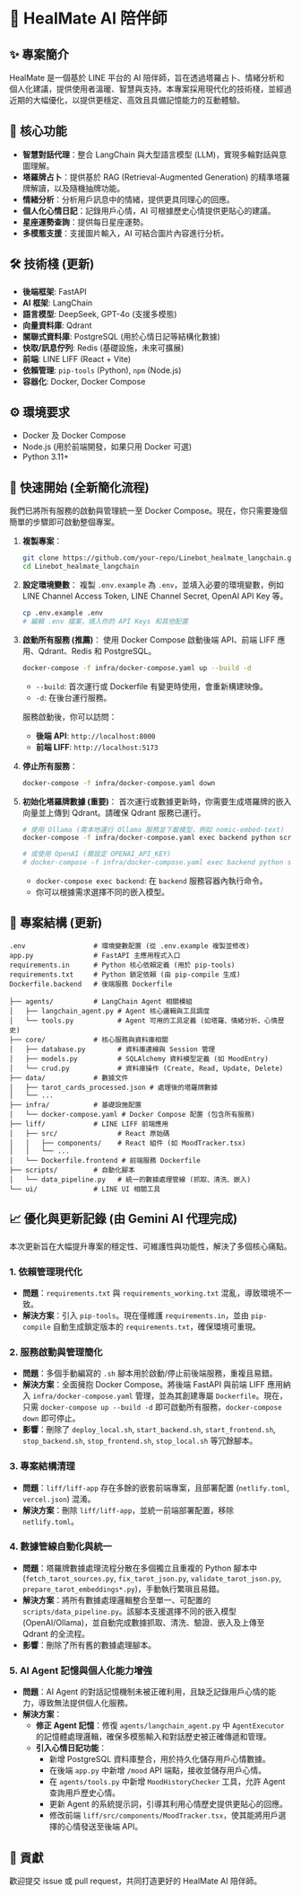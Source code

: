 # 🤖 HealMate AI 陪伴師

## ✨ 專案簡介

HealMate 是一個基於 LINE 平台的 AI 陪伴師，旨在透過塔羅占卜、情緒分析和個人化建議，提供使用者溫暖、智慧與支持。本專案採用現代化的技術棧，並經過近期的大幅優化，以提供更穩定、高效且具備記憶能力的互動體驗。

## 🚀 核心功能

*   **智慧對話代理**：整合 LangChain 與大型語言模型 (LLM)，實現多輪對話與意圖理解。
*   **塔羅牌占卜**：提供基於 RAG (Retrieval-Augmented Generation) 的精準塔羅牌解讀，以及隨機抽牌功能。
*   **情緒分析**：分析用戶訊息中的情緒，提供更具同理心的回應。
*   **個人化心情日記**：記錄用戶心情，AI 可根據歷史心情提供更貼心的建議。
*   **星座運勢查詢**：提供每日星座運勢。
*   **多模態支援**：支援圖片輸入，AI 可結合圖片內容進行分析。

## 🛠 技術棧 (更新)

*   **後端框架**: FastAPI
*   **AI 框架**: LangChain
*   **語言模型**: DeepSeek, GPT-4o (支援多模態)
*   **向量資料庫**: Qdrant
*   **關聯式資料庫**: PostgreSQL (用於心情日記等結構化數據)
*   **快取/訊息佇列**: Redis (基礎設施，未來可擴展)
*   **前端**: LINE LIFF (React + Vite)
*   **依賴管理**: `pip-tools` (Python), `npm` (Node.js)
*   **容器化**: Docker, Docker Compose

## ⚙️ 環境要求

*   Docker 及 Docker Compose
*   Node.js (用於前端開發，如果只用 Docker 可選)
*   Python 3.11+

## 🚀 快速開始 (全新簡化流程)

我們已將所有服務的啟動與管理統一至 Docker Compose。現在，你只需要幾個簡單的步驟即可啟動整個專案。

1.  **複製專案**：
    ```bash
    git clone https://github.com/your-repo/Linebot_healmate_langchain.git
    cd Linebot_healmate_langchain
    ```

2.  **設定環境變數**：
    複製 `.env.example` 為 `.env`，並填入必要的環境變數，例如 LINE Channel Access Token, LINE Channel Secret, OpenAI API Key 等。
    ```bash
    cp .env.example .env
    # 編輯 .env 檔案，填入你的 API Keys 和其他配置
    ```

3.  **啟動所有服務 (推薦)**：
    使用 Docker Compose 啟動後端 API、前端 LIFF 應用、Qdrant、Redis 和 PostgreSQL。
    ```bash
    docker-compose -f infra/docker-compose.yaml up --build -d
    ```
    *   `--build`: 首次運行或 Dockerfile 有變更時使用，會重新構建映像。
    *   `-d`: 在後台運行服務。

    服務啟動後，你可以訪問：
    *   **後端 API**: `http://localhost:8000`
    *   **前端 LIFF**: `http://localhost:5173`

4.  **停止所有服務**：
    ```bash
    docker-compose -f infra/docker-compose.yaml down
    ```

5.  **初始化塔羅牌數據 (重要)**：
    首次運行或數據更新時，你需要生成塔羅牌的嵌入向量並上傳到 Qdrant。請確保 Qdrant 服務已運行。
    ```bash
    # 使用 Ollama (需本地運行 Ollama 服務並下載模型，例如 nomic-embed-text)
    docker-compose -f infra/docker-compose.yaml exec backend python scripts/data_pipeline.py --embedder ollama --model nomic-embed-text

    # 或使用 OpenAI (需設定 OPENAI_API_KEY)
    # docker-compose -f infra/docker-compose.yaml exec backend python scripts/data_pipeline.py --embedder openai --model text-embedding-3-small
    ```
    *   `docker-compose exec backend`: 在 `backend` 服務容器內執行命令。
    *   你可以根據需求選擇不同的嵌入模型。

## 📂 專案結構 (更新)

```
.env                 # 環境變數配置 (從 .env.example 複製並修改)
app.py               # FastAPI 主應用程式入口
requirements.in      # Python 核心依賴定義 (用於 pip-tools)
requirements.txt     # Python 鎖定依賴 (由 pip-compile 生成)
Dockerfile.backend   # 後端服務 Dockerfile

├── agents/          # LangChain Agent 相關模組
│   ├── langchain_agent.py # Agent 核心邏輯與工具調度
│   └── tools.py           # Agent 可用的工具定義 (如塔羅、情緒分析、心情歷史)
├── core/            # 核心服務與資料庫相關
│   ├── database.py        # 資料庫連線與 Session 管理
│   ├── models.py          # SQLAlchemy 資料模型定義 (如 MoodEntry)
│   └── crud.py            # 資料庫操作 (Create, Read, Update, Delete)
├── data/            # 數據文件
│   ├── tarot_cards_processed.json # 處理後的塔羅牌數據
│   └── ...
├── infra/           # 基礎設施配置
│   └── docker-compose.yaml # Docker Compose 配置 (包含所有服務)
├── liff/            # LINE LIFF 前端應用
│   ├── src/               # React 原始碼
│   │   ├── components/    # React 組件 (如 MoodTracker.tsx)
│   │   └── ...
│   └── Dockerfile.frontend # 前端服務 Dockerfile
├── scripts/         # 自動化腳本
│   └── data_pipeline.py   # 統一的數據處理管線 (抓取、清洗、嵌入)
└── ui/              # LINE UI 相關工具
```

## 📈 優化與更新記錄 (由 Gemini AI 代理完成)

本次更新旨在大幅提升專案的穩定性、可維護性與功能性，解決了多個核心痛點。

### 1. 依賴管理現代化
*   **問題**：`requirements.txt` 與 `requirements_working.txt` 混亂，導致環境不一致。
*   **解決方案**：引入 `pip-tools`。現在僅維護 `requirements.in`，並由 `pip-compile` 自動生成鎖定版本的 `requirements.txt`，確保環境可重現。

### 2. 服務啟動與管理簡化
*   **問題**：多個手動編寫的 `.sh` 腳本用於啟動/停止前後端服務，重複且易錯。
*   **解決方案**：全面擁抱 Docker Compose。將後端 FastAPI 與前端 LIFF 應用納入 `infra/docker-compose.yaml` 管理，並為其創建專屬 `Dockerfile`。現在，只需 `docker-compose up --build -d` 即可啟動所有服務，`docker-compose down` 即可停止。
*   **影響**：刪除了 `deploy_local.sh`, `start_backend.sh`, `start_frontend.sh`, `stop_backend.sh`, `stop_frontend.sh`, `stop_local.sh` 等冗餘腳本。

### 3. 專案結構清理
*   **問題**：`liff/liff-app` 存在多餘的嵌套前端專案，且部署配置 (`netlify.toml`, `vercel.json`) 混淆。
*   **解決方案**：刪除 `liff/liff-app`，並統一前端部署配置，移除 `netlify.toml`。

### 4. 數據管線自動化與統一
*   **問題**：塔羅牌數據處理流程分散在多個獨立且重複的 Python 腳本中 (`fetch_tarot_sources.py`, `fix_tarot_json.py`, `validate_tarot_json.py`, `prepare_tarot_embeddings*.py`)，手動執行繁瑣且易錯。
*   **解決方案**：將所有數據處理邏輯整合至單一、可配置的 `scripts/data_pipeline.py`。該腳本支援選擇不同的嵌入模型 (OpenAI/Ollama)，並自動完成數據抓取、清洗、驗證、嵌入及上傳至 Qdrant 的全流程。
*   **影響**：刪除了所有舊的數據處理腳本。

### 5. AI Agent 記憶與個人化能力增強
*   **問題**：AI Agent 的對話記憶機制未被正確利用，且缺乏記錄用戶心情的能力，導致無法提供個人化服務。
*   **解決方案**：
    *   **修正 Agent 記憶**：修復 `agents/langchain_agent.py` 中 `AgentExecutor` 的記憶體處理邏輯，確保多模態輸入和對話歷史被正確傳遞和管理。
    *   **引入心情日記功能**：
        *   新增 PostgreSQL 資料庫整合，用於持久化儲存用戶心情數據。
        *   在後端 `app.py` 中新增 `/mood` API 端點，接收並儲存用戶心情。
        *   在 `agents/tools.py` 中新增 `MoodHistoryChecker` 工具，允許 Agent 查詢用戶歷史心情。
        *   更新 Agent 的系統提示詞，引導其利用心情歷史提供更貼心的回應。
        *   修改前端 `liff/src/components/MoodTracker.tsx`，使其能將用戶選擇的心情發送至後端 API。

## 🤝 貢獻

歡迎提交 issue 或 pull request，共同打造更好的 HealMate AI 陪伴師。